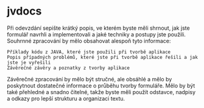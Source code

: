 # jvdocs
Při odevzdání sepište krátký popis, ve kterém byste měli shrnout, jak jste formulář navrhli a implementovali a jaké techniky a postupy jste použili. Souhrnné zpracování by mělo obsahovat alespoň tyto informace:

    Příklady kódu z JAVA, které jste použili při tvorbě aplikace
    Popis případných problémů, které jste při tvorbě aplikace řešili a jak jste je vyřešili
    Závěrečné závěry a poznatky z tvorby aplikace

Závěrečné zpracování by mělo být stručné, ale obsáhlé a mělo by poskytnout dostatečné informace o průběhu tvorby formuláře. Mělo by být také přehledné a snadno čitelné, takže byste měli použít odstavce, nadpisy a odkazy pro lepší strukturu a organizaci textu.

